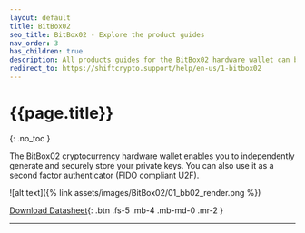 ```yaml
---
layout: default
title: BitBox02
seo_title: BitBox02 - Explore the product guides
nav_order: 3
has_children: true
description: All products guides for the BitBox02 hardware wallet can be found here.
redirect_to: https://shiftcrypto.support/help/en-us/1-bitbox02
---
```

# {{page.title}}
{: .no_toc }

The BitBox02 cryptocurrency hardware wallet enables
you to independently generate and securely store your
private keys. You can also use it as a second factor
authenticator (FIDO compliant U2F).

![alt text]({% link assets/images/BitBox02/01_bb02_render.png %})

[Download Datasheet](https://shiftcrypto.ch/bitbox02/BitBox02_Datasheet.pdf){: .btn .fs-5 .mb-4 .mb-md-0 .mr-2 }


---
